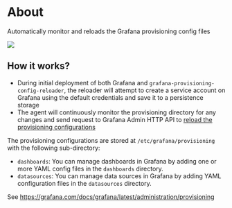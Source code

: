 # About
Automatically monitor and reloads the Grafana provisioning config files

<picture>
  <source media="(prefers-color-scheme: dark)" srcset="https://github.com/user-attachments/assets/06b99b06-6e60-4258-8d7e-dc0897fd8b5a">
  <source media="(prefers-color-scheme: light)" srcset="https://github.com/user-attachments/assets/f6445c39-8377-4187-af96-49876a884ec4">
  <img src="https://github.com/user-attachments/assets/f6445c39-8377-4187-af96-49876a884ec4">
</picture>

## How it works?

- During initial deployment of both Grafana and `grafana-provisioning-config-reloader`, the reloader will attempt to create a service account on Grafana using the default credentials and save it to a persistence storage
- The agent will continuously monitor the provisioning directory for any changes and send request to Grafana Admin HTTP API to [reload the provisioning configurations](https://grafana.com/docs/grafana/latest/developers/http_api/admin/#reload-provisioning-configurations)

The provisioning configurations are stored at `/etc/grafana/provisioning` with the following sub-directory:
- `dashboards`: You can manage dashboards in Grafana by adding one or more YAML config files in the `dashboards` directory.
- `datasources`: You can manage data sources in Grafana by adding YAML configuration files in the `datasources` directory.
  
See https://grafana.com/docs/grafana/latest/administration/provisioning
